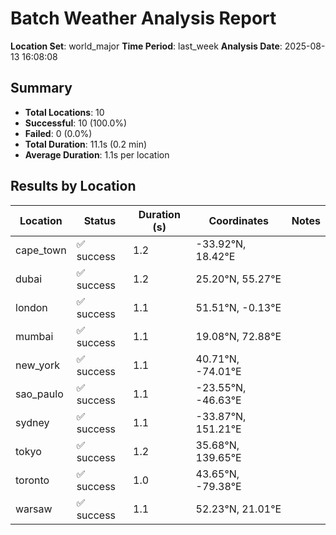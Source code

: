 # Batch Weather Analysis Report

**Location Set**: world_major
**Time Period**: last_week
**Analysis Date**: 2025-08-13 16:08:08

## Summary

- **Total Locations**: 10
- **Successful**: 10 (100.0%)
- **Failed**: 0 (0.0%)
- **Total Duration**: 11.1s (0.2 min)
- **Average Duration**: 1.1s per location

## Results by Location

| Location | Status | Duration (s) | Coordinates | Notes |
|----------|--------|-------------|-------------|-------|
| cape_town | ✅ success | 1.2 | -33.92°N, 18.42°E |  |
| dubai | ✅ success | 1.2 | 25.20°N, 55.27°E |  |
| london | ✅ success | 1.1 | 51.51°N, -0.13°E |  |
| mumbai | ✅ success | 1.1 | 19.08°N, 72.88°E |  |
| new_york | ✅ success | 1.1 | 40.71°N, -74.01°E |  |
| sao_paulo | ✅ success | 1.1 | -23.55°N, -46.63°E |  |
| sydney | ✅ success | 1.1 | -33.87°N, 151.21°E |  |
| tokyo | ✅ success | 1.2 | 35.68°N, 139.65°E |  |
| toronto | ✅ success | 1.0 | 43.65°N, -79.38°E |  |
| warsaw | ✅ success | 1.1 | 52.23°N, 21.01°E |  |